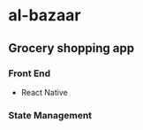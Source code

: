 # al-bazaar

## Grocery shopping app

### Front End 
<ul>
<li>React Native</li>
</ul>

### State Management
